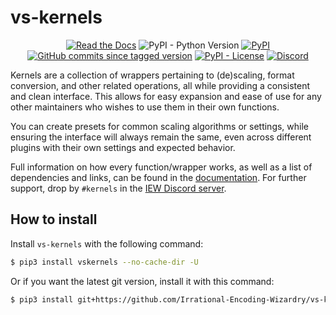 # vs-kernels

<p align="center">
    <a href="https://vs-kernels.encode.moe"><img alt="Read the Docs" src="https://img.shields.io/readthedocs/vs-kernels"></a>
    <img alt="PyPI - Python Version" src="https://img.shields.io/pypi/pyversions/vs-kernels">
    <a href="https://pypi.org/project/vs-kernels/"><img alt="PyPI" src="https://img.shields.io/pypi/v/vs-kernels"></a>
    <a href="https://github.com/Irrational-Encoding-Wizardry/vs-kernels/commits/master"><img alt="GitHub commits since tagged version" src="https://img.shields.io/github/commits-since/Irrational-Encoding-Wizardry/vs-kernels/latest"></a>
    <a href="https://github.com/Irrational-Encoding-Wizardry/vs-kernels/blob/master/LICENSE"><img alt="PyPI - License" src="https://img.shields.io/pypi/l/vs-kernels"></a>
    <a href="https://discord.gg/qxTxVJGtst"><img alt="Discord" src="https://img.shields.io/discord/856381934052704266?label=discord"></a>
</p>

Kernels are a collection of wrappers pertaining to (de)scaling, format conversion,
and other related operations, all while providing a consistent and clean interface.
This allows for easy expansion and ease of use for any other maintainers
who wishes to use them in their own functions.

You can create presets for common scaling algorithms or settings,
while ensuring the interface will always remain the same,
even across different plugins with their own settings and expected behavior.

Full information on how every function/wrapper works,
as well as a list of dependencies and links,
can be found in the [documentation](https://vs-kernels.encode.moe/en/latest/).
For further support,
drop by `#kernels` in the [IEW Discord server](https://discord.gg/qxTxVJGtst).

## How to install

Install `vs-kernels` with the following command:

```sh
$ pip3 install vskernels --no-cache-dir -U
```

Or if you want the latest git version, install it with this command:

```sh
$ pip3 install git+https://github.com/Irrational-Encoding-Wizardry/vs-kernels.git --no-cache-dir -U
```
